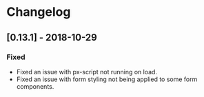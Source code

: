 # Changelog

## [0.13.1] - 2018-10-29

### Fixed

- Fixed an issue with px-script not running on load.
- Fixed an issue with form styling not being applied to some form components.
